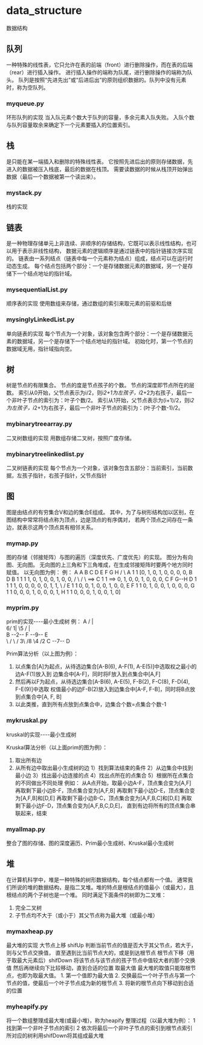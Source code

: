 # data_structure
数据结构

## 队列
一种特殊的线性表，它只允许在表的前端（front）进行删除操作，而在表的后端（rear）进行插入操作。
进行插入操作的端称为队尾，进行删除操作的端称为队头。
队列是按照“先进先出”或“后进后出”的原则组织数据的。队列中没有元素时，称为空队列。

### myqueue.py
环形队列的实现
当入队元素个数大于队列的容量，多余元素入队失败。
入队个数与队列容量取余来确定下一个元素要插入的位置索引。 

## 栈
是只能在某一端插入和删除的特殊线性表。
它按照先进后出的原则存储数据，先进入的数据被压入栈底，最后的数据在栈顶。
需要读数据的时候从栈顶开始弹出数据（最后一个数据被第一个读出来）。

### mystack.py
栈的实现

## 链表
是一种物理存储单元上非连续、非顺序的存储结构，它既可以表示线性结构，也可以用于表示非线性结构，
数据元素的逻辑顺序是通过链表中的指针链接次序实现的。
链表由一系列结点（链表中每一个元素称为结点）组成，结点可以在运行时动态生成。
每个结点包括两个部分：一个是存储数据元素的数据域，另一个是存储下一个结点地址的指针域。

### mysequentialList.py
顺序表的实现
使用数组来存储，通过数组的索引来取元素的前驱和后继

### mysinglyLinkedList.py
单向链表的实现
每个节点为一个对象，该对象包含两个部分：一个是存储数据元素的数据域，另一个是存储下一个结点地址的指针域。
初始化时，第一个节点的数据域无用，指针域指向空。

## 树
树是节点的有限集合。
节点的度是节点孩子的个数。
节点的深度即节点所在的层数。
索引从0开始，父节点表示为i/2，则i*2+1为左孩子，i*2+2为右孩子，最后一个非叶子节点的索引为：叶子个数/2。
索引从1开始，父节点表示为(i+1)/2，则i*2为左孩子，i*2+1为右孩子，最后一个非叶子节点的索引为：(叶子个数-1)/2。

### mybinarytreearray.py
二叉树数组的实现
用数组存储二叉树，按照广度存储。

### mybinarytreelinkedlist.py
二叉树链表的实现
每个节点为一个对象，该对象包含五部分：当前索引，当前数据，左孩子指针，右孩子指针，父节点指针

## 图
图是由结点的有穷集合V和边的集合E组成。
其中，为了与树形结构加以区别，在图结构中常常将结点称为顶点，边是顶点的有序偶对，
若两个顶点之间存在一条边，就表示这两个顶点具有相邻关系。

### mymap.py
图的存储（邻接矩阵）与图的遍历（深度优先、广度优先）的实现。
图分为有向图、无向图。
无向图的上三角和下三角堆成，在生成邻接矩阵时要两个地方同时赋值。
以无向图为例：
例：
    A                A B C D E F G H
   /  \           A    1   1               [0, 1, 0, 1, 0, 0, 0, 0,
  B    D          B  1   1     1            1, 0, 1, 0, 0, 1, 0, 0,
 / \  / \    ==>  C    1     1         ==>  0, 1, 0, 0, 1, 0, 0, 0,
C   F G--H        D  1           1 1        1, 0, 0, 0, 0, 0, 1, 1,
 \ /              E      1     1            0, 0, 1, 0, 0, 1, 0, 0,
  E               F    1     1              0, 1, 0, 0, 1, 0, 0, 0,
                  G        1       1        0, 0, 0, 1, 0, 0, 0, 1,
                  H        1     1          0, 0, 0, 1, 0, 0, 1, 0]

### myprim.py
prim的实现----最小生成树
例：
        A
    /   |   \
  6/   1|    \5
  /     |     \
B --2-- F --9-- E    
  \    / \     /
  3\  /8  \4  /2
    C --7-- D
    
Prim算法分析（以上图为例）：
1. 以点集合[A]为起点，从待选边集合[A-B(6), A-F(1), A-E(5)]中选取权之最小的边A-F(1)放入到
   边集合中[A-F]，同时将F放入到点集合中[A,F]
2. 然后再以F为起点，从待选边集合[A-B(6), A-E(5), F-B(2), F-C(8), F-D(4), F-E(9)]中选取
   权值最小的边F-B(2)放入到边集合中[A-F, F-B]，同时将B点放到点集合中[A, F, B]
3. 以此类推，直到所有点放到点集合中，边集合个数=点集合个数-1

### mykruskal.py
kruskal的实现----最小生成树

Kruskal算法分析（以上面prim的图为例）：
1. 取出所有边
2. 从所有边中取出最小生成树的边
   1）找到算法结束的条件
   2）从边集合中找到最小边
   3）找出最小边连接的点
   4）找出点所在的点集合
   5）根据所在点集合的不同做出不同处理
例如：
从A点开始，取最小边A-F，顶点集合变为[A,F]
再取剩下最小边B-F，顶点集合变为[A,F,B]
再取剩下最小边D-E，顶点集合变为[A,F,B]和[D,E]
再取剩下最小边B-C，顶点集合变为[A,F,B,C]和[D,E]
再取剩下最小边F-D，顶点集合变为[A,F,B,C,D,E]，
直到有边将所有的顶点集合串联起来，结束

### myallmap.py
整合了图的存储、图的深度遍历、Prim最小生成树、Kruskal最小生成树

## 堆
在计算机科学中，堆是一种特殊的树形数据结构，每个结点都有一个值。
通常我们所说的堆的数据结构，是指二叉堆。堆的特点是根结点的值最小（或最大），且根结点的两个子树也是一个堆。
同时满足下面条件的树即为二叉堆：
1. 完全二叉树
2. 子节点均不大于（或小于）其父节点称为最大堆（或最小堆）

### mymaxheap.py
最大堆的实现
大节点上移 shifUp
    判断当前节点的值是否大于其父节点，若大于，则与父节点交换值，
    直至遇到比当前节点大的，或是到达根节点
根节点下移（用于取最大元素后）shifDown
    将该节点与该节点的孩子节点中值较大者的那个交换值
    然后再继续向下比较移动，直到合适的位置
取最大值
    最大堆的取值只能取根节点，也即为取最大值。
    1. 第一个值即为最大值
    2. 交换最后一个叶子节点与第一个节点的值，使最后一个叶子节点成为新的根节点
    3. 将新的根节点向下移动到合适的位置
    
### myheapify.py
将一个数组整理成最大堆(或最小堆)，称为heapify
整理过程（以最大堆为例）：
    1 找到第一个非叶子节点的索引
    2 依次将最后一个非叶子节点的索引到根节点索引所对应的树利用shifDown将其组成最大堆
